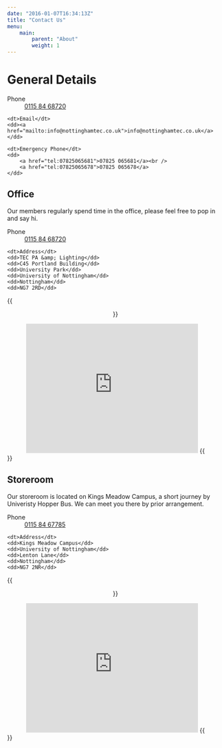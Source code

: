 ```yaml
---
date: "2016-01-07T16:34:13Z"
title: "Contact Us"
menu:
    main:
        parent: "About"
        weight: 1
---
```


# General Details
<dl>
    <dt>Phone</dt>
    <dd><a href="tel:01158468270">0115 84 68720</a></dd>

    <dt>Email</dt>
    <dd><a href="mailto:info@nottinghamtec.co.uk">info@nottinghamtec.co.uk</a></dd>

    <dt>Emergency Phone</dt>
    <dd>
        <a href="tel:07825065681">07825 065681</a><br />
        <a href="tel:07825065678">07825 065678</a>
    </dd>
</dl>

## Office
Our members regularly spend time in the office, please feel free to pop in and say hi.

<dl>
    <dt>Phone</dt>
    <dd><a href="tel:01158468270">0115 84 68720</a></dd>

    <dt>Address</dt>
    <dd>TEC PA &amp; Lighting</dd>
    <dd>C45 Portland Building</dd>
    <dd>University Park</dd>
    <dd>University of Nottingham</dd>
    <dd>Nottingham</dd>
    <dd>NG7 2RD</dd>
</dl>

{{<center>}}
<iframe src="https://www.google.com/maps/embed?pb=!1m18!1m12!1m3!1d2404.5679898564576!2d-1.195982684014789!3d52.938202212904066!2m3!1f0!2f0!3f0!3m2!1i1024!2i768!4f13.1!3m3!1m2!1s0x4879c274ccd0ff2f%3A0x3e08c9f41e79386b!2sTEC+PA+and+Lighting!5e0!3m2!1sen!2suk!4v1452535217628" width="400" height="300" frameborder="0" style="border:0" allowfullscreen></iframe>
{{</center>}}

## Storeroom
Our storeroom is located on Kings Meadow Campus, a short journey by Univeristy Hopper Bus. We can meet you there by prior arrangement.

<dl>
    <dt>Phone</dt>
    <dd><a href="tel:01158467785">0115 84 67785</a></dd>

    <dt>Address</dt>
    <dd>Kings Meadow Campus</dd>
    <dd>University of Nottingham</dd>
    <dd>Lenton Lane</dd>
    <dd>Nottingham</dd>
    <dd>NG7 2NR</dd>
</dl>

{{<center>}}
<iframe src="https://www.google.com/maps/embed?pb=!1m18!1m12!1m3!1d2404.526585847623!2d-1.1737293840147174!3d52.93894731284847!2m3!1f0!2f0!3f0!3m2!1i1024!2i768!4f13.1!3m3!1m2!1s0x0000000000000000%3A0x395452ec2e80301a!2sUniversity+of+Nottingham%2C+King&#39;s+Meadow+Campus!5e0!3m2!1sen!2suk!4v1452538544213" width="400" height="300" frameborder="0" style="border:0" allowfullscreen></iframe>
{{</center>}}
